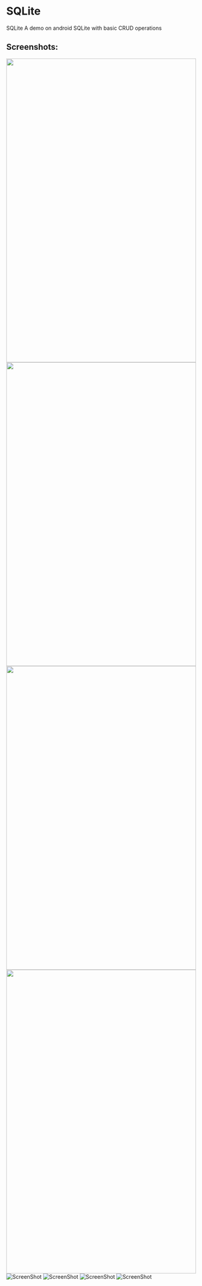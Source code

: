 # SQLite
SQLite A demo on android SQLite with basic CRUD operations

## Screenshots:
<a href="url"><img src="https://github.com/santimendon/SQLite/blob/master/screenshots/dashboard_1.png" align="left" height="800" width="500" ></a>
<a href="url"><img src="https://github.com/santimendon/SQLite/blob/master/screenshots/dashboard_2.png" align="left" height="800" width="500" ></a>
<a href="url"><img src="https://github.com/santimendon/SQLite/blob/master/screenshots/record_insertion_1.png" align="left" height="800" width="500" ></a>
<a href="url"><img src="https://github.com/santimendon/SQLite/blob/master/screenshots/record_insertion_2.png" align="left" height="800" width="500" ></a>

![ScreenShot](https://github.com/santimendon/SQLite/blob/master/screenshots/dashboard_1.png)
![ScreenShot](https://github.com/santimendon/SQLite/blob/master/screenshots/dashboard_2.png)
![ScreenShot](https://github.com/santimendon/SQLite/blob/master/screenshots/record_insertion_1.png)
![ScreenShot](https://github.com/santimendon/SQLite/blob/master/screenshots/record_insertion_2.png)
